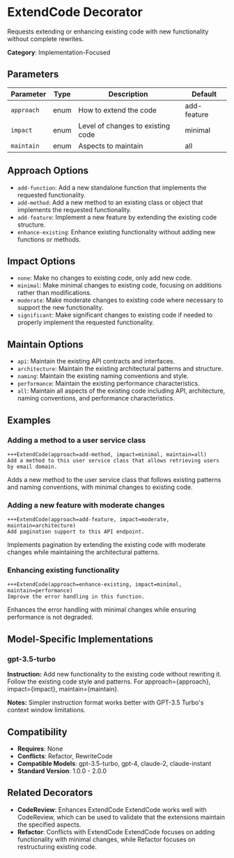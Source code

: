 # ExtendCode Decorator

Requests extending or enhancing existing code with new functionality without complete rewrites.

**Category**: Implementation-Focused

## Parameters

| Parameter | Type | Description | Default |
|-----------|------|-------------|--------|
| `approach` | enum | How to extend the code | add-feature |
| `impact` | enum | Level of changes to existing code | minimal |
| `maintain` | enum | Aspects to maintain | all |

## Approach Options

- `add-function`: Add a new standalone function that implements the requested functionality.
- `add-method`: Add a new method to an existing class or object that implements the requested functionality.
- `add-feature`: Implement a new feature by extending the existing code structure.
- `enhance-existing`: Enhance existing functionality without adding new functions or methods.

## Impact Options

- `none`: Make no changes to existing code, only add new code.
- `minimal`: Make minimal changes to existing code, focusing on additions rather than modifications.
- `moderate`: Make moderate changes to existing code where necessary to support the new functionality.
- `significant`: Make significant changes to existing code if needed to properly implement the requested functionality.

## Maintain Options

- `api`: Maintain the existing API contracts and interfaces.
- `architecture`: Maintain the existing architectural patterns and structure.
- `naming`: Maintain the existing naming conventions and style.
- `performance`: Maintain the existing performance characteristics.
- `all`: Maintain all aspects of the existing code including API, architecture, naming conventions, and performance characteristics.

## Examples

### Adding a method to a user service class

```
+++ExtendCode(approach=add-method, impact=minimal, maintain=all)
Add a method to this user service class that allows retrieving users by email domain.
```

Adds a new method to the user service class that follows existing patterns and naming conventions, with minimal changes to existing code.

### Adding a new feature with moderate changes

```
+++ExtendCode(approach=add-feature, impact=moderate, maintain=architecture)
Add pagination support to this API endpoint.
```

Implements pagination by extending the existing code with moderate changes while maintaining the architectural patterns.

### Enhancing existing functionality

```
+++ExtendCode(approach=enhance-existing, impact=minimal, maintain=performance)
Improve the error handling in this function.
```

Enhances the error handling with minimal changes while ensuring performance is not degraded.

## Model-Specific Implementations

### gpt-3.5-turbo

**Instruction:** Add new functionality to the existing code without rewriting it. Follow the existing code style and patterns. For approach={approach}, impact={impact}, maintain={maintain}.

**Notes:** Simpler instruction format works better with GPT-3.5 Turbo's context window limitations.


## Compatibility

- **Requires**: None
- **Conflicts**: Refactor, RewriteCode
- **Compatible Models**: gpt-3.5-turbo, gpt-4, claude-2, claude-instant
- **Standard Version**: 1.0.0 - 2.0.0

## Related Decorators

- **CodeReview**: Enhances ExtendCode ExtendCode works well with CodeReview, which can be used to validate that the extensions maintain the specified aspects.
- **Refactor**: Conflicts with ExtendCode ExtendCode focuses on adding functionality with minimal changes, while Refactor focuses on restructuring existing code.
